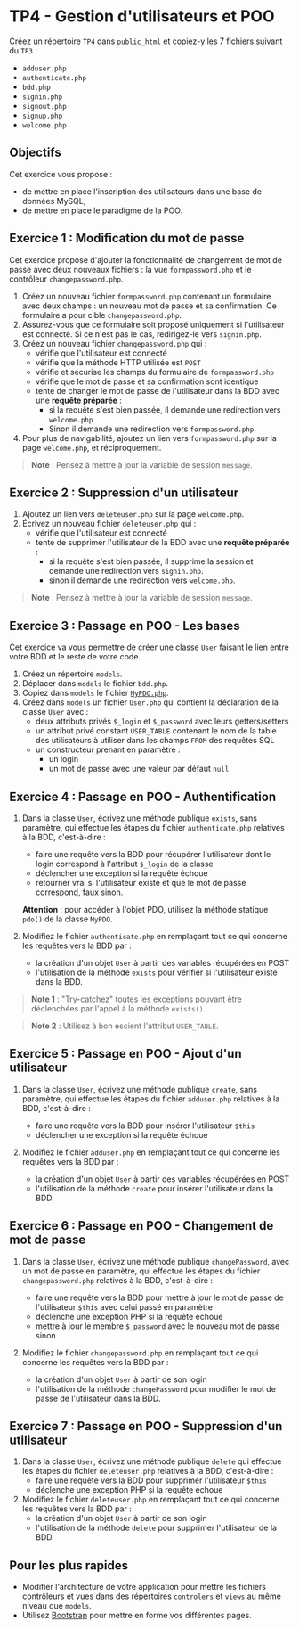 TP4 - Gestion d'utilisateurs et POO
===================================

Créez un répertoire `TP4` dans `public_html` et copiez-y les 7 fichiers suivant du `TP3` :
- `adduser.php`
- `authenticate.php`
- `bdd.php`
- `signin.php`
- `signout.php`
- `signup.php`
- `welcome.php`

Objectifs
---------

Cet exercice vous propose :
- de mettre en place l'inscription des utilisateurs dans une base de données MySQL,
- de mettre en place le paradigme de la POO.

Exercice 1 : Modification du mot de passe
-----------------------------------------

Cet exercice propose d'ajouter la fonctionnalité de changement de mot de passe avec deux nouveaux fichiers : la vue `formpassword.php` et le contrôleur `changepassword.php`.

1. Créez un nouveau fichier `formpassword.php` contenant un formulaire avec deux champs : un nouveau mot de passe et sa confirmation. Ce formulaire a pour cible `changepassword.php`.
2. Assurez-vous que ce formulaire soit proposé uniquement si l'utilisateur est connecté. Si ce n'est pas le cas, redirigez-le vers `signin.php`.
3. Créez un nouveau fichier `changepassword.php` qui :
    - vérifie que l'utilisateur est connecté
    - vérifie que la méthode HTTP utilisée est `POST`
    - vérifie et sécurise les champs du formulaire de `formpassword.php`
    - vérifie que le mot de passe et sa confirmation sont identique
    - tente de changer le mot de passe de l'utilisateur dans la BDD  avec une **requête préparée** :
        - si la requête s'est bien passée, il demande une redirection vers `welcome.php`
        - Sinon il demande une redirection vers `formpassword.php`.
4. Pour plus de navigabilité, ajoutez un lien vers `formpassword.php` sur la page `welcome.php`, et réciproquement.

> **Note** : Pensez à mettre à jour la variable de session `message`.


Exercice 2 : Suppression d'un utilisateur
-----------------------------------------

1. Ajoutez un lien vers `deleteuser.php` sur la page `welcome.php`.
2. Écrivez un nouveau fichier `deleteuser.php` qui :
    - vérifie que l'utilisateur est connecté
    - tente de supprimer l'utilisateur de la BDD avec une **requête préparée** :
        - si la requête s'est bien passée, il supprime la session et demande une redirection vers `signin.php`.
        - sinon il demande une redirection vers `welcome.php`.

> **Note** : Pensez à mettre à jour la variable de session `message`.


Exercice 3 : Passage en POO - Les bases
---------------------------------------

Cet exercice va vous permettre de créer une classe `User` faisant le lien entre votre BDD et le reste de votre code.

1. Créez un répertoire `models`.
2. Déplacer dans `models` le fichier `bdd.php`.
3. Copiez dans `models` le fichier [`MyPDO.php`](../../correction/TP4/models/MyPDO.php).
4. Créez dans `models` un fichier `User.php` qui contient la déclaration de la classe `User` avec :
    - deux attributs privés `$_login` et `$_password` avec leurs getters/setters
    - un attribut privé constant `USER_TABLE` contenant le nom de la table des utilisateurs à utiliser dans les champs `FROM` des requêtes SQL
    - un constructeur prenant en paramètre :
        - un login
        - un mot de passe avec une valeur par défaut `null`

Exercice 4 : Passage en POO - Authentification
----------------------------------------------

1. Dans la classe `User`, écrivez une méthode publique `exists`, sans paramètre, qui effectue les étapes du fichier `authenticate.php` relatives à la BDD, c'est-à-dire :
    - faire une requête vers la BDD pour récupérer l'utilisateur dont le login correspond à l'attribut `$_login` de la classe
    - déclencher une exception si la requête échoue
    - retourner vrai si l'utilisateur existe et que le mot de passe correspond, faux sinon.

    **Attention** : pour accéder à l'objet PDO, utilisez la méthode statique `pdo()` de la classe `MyPDO`.

2. Modifiez le fichier `authenticate.php` en remplaçant tout ce qui concerne les requêtes vers la BDD par :
    - la création d'un objet `User` à partir des variables récupérées en POST
    - l'utilisation de la méthode `exists` pour vérifier si l'utilisateur existe dans la BDD.

> **Note 1** : "Try-catchez" toutes les exceptions pouvant être déclenchées par l'appel à la méthode `exists()`.

> **Note 2** : Utilisez à bon escient l'attribut `USER_TABLE`.


Exercice 5 : Passage en POO - Ajout d'un utilisateur
----------------------------------------------------

1. Dans la classe `User`, écrivez une méthode publique `create`, sans paramètre, qui effectue les étapes du fichier `adduser.php` relatives à la BDD, c'est-à-dire :
    - faire une requête vers la BDD pour insérer l'utilisateur `$this`
    - déclencher une exception si la requête échoue

2. Modifiez le fichier `adduser.php` en remplaçant tout ce qui concerne les requêtes vers la BDD par :
    - la création d'un objet `User` à partir des variables récupérées en POST
    - l'utilisation de la méthode `create` pour insérer l'utilisateur dans la BDD.


Exercice 6 : Passage en POO - Changement de mot de passe
--------------------------------------------------------

1. Dans la classe `User`, écrivez une méthode publique `changePassword`, avec un mot de passe en paramètre, qui effectue les étapes du fichier `changepassword.php` relatives à la BDD, c'est-à-dire :
    - faire une requête vers la BDD pour mettre à jour le mot de passe de l'utilisateur `$this` avec celui passé en paramètre
    - déclenche une exception PHP si la requête échoue
    - mettre à jour le membre `$_password` avec le nouveau mot de passe sinon

2. Modifiez le fichier `changepassword.php` en remplaçant tout ce qui concerne les requêtes vers la BDD par :
    - la création d'un objet `User` à partir de son login
    - l'utilisation de la méthode `changePassword` pour modifier le mot de passe de l'utilisateur dans la BDD.


Exercice 7 : Passage en POO - Suppression d'un utilisateur
----------------------------------------------------------

1. Dans la classe `User`, écrivez une méthode publique `delete` qui effectue les étapes du fichier `deleteuser.php` relatives à la BDD, c'est-à-dire :
    - faire une requête vers la BDD pour supprimer l'utilisateur `$this`
    - déclenche une exception PHP si la requête échoue
2. Modifiez le fichier `deleteuser.php` en remplaçant tout ce qui concerne les requêtes vers la BDD par :
    - la création d'un objet `User` à partir de son login
    - l'utilisation de la méthode `delete` pour supprimer l'utilisateur de la BDD.


Pour les plus rapides
---------------------

- Modifier l'architecture de votre application pour mettre les fichiers contrôleurs et vues dans des répertoires `controlers` et `views` au même niveau que `models`.
- Utilisez [Bootstrap](https://getbootstrap.com) pour mettre en forme vos différentes pages.
